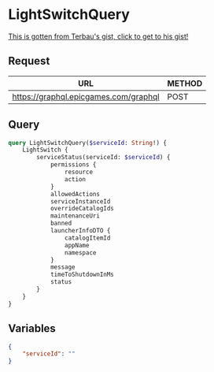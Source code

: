 # LightSwitchQuery

[This is gotten from Terbau's gist, click to get to his gist!](https://gist.github.com/Terbau/f36990a1d608f65645206835e708d488)

## Request
| URL | METHOD |
| - | - |
| https://graphql.epicgames.com/graphql | POST |

## Query
```graphql
query LightSwitchQuery($serviceId: String!) {
    LightSwitch {
        serviceStatus(serviceId: $serviceId) {
            permissions {
                resource
                action
            }
            allowedActions
            serviceInstanceId
            overrideCatalogIds
            maintenanceUri
            banned
            launcherInfoDTO {
                catalogItemId
                appName
                namespace
            }
            message
            timeToShutdownInMs
            status
        }
    }
}
```

## Variables
```json
{
    "serviceId": ""
}
```